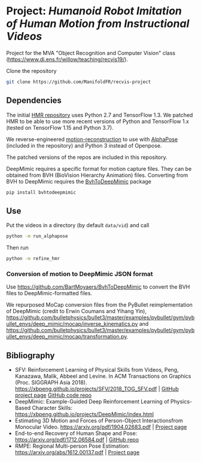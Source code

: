# Project: _Humanoid Robot Imitation of Human Motion from Instructional Videos_

Project for the MVA "Object Recognition and Computer Vision" class (https://www.di.ens.fr/willow/teaching/recvis19/).

Clone the repository
 ```bash
git clone https://github.com/ManifoldFR/recvis-project
 ```


## Dependencies

The initial [HMR repository](https://github.com/akanazawa/hmr) uses Python 2.7 and TensorFlow 1.3. We patched HMR to be able to use more recent versions of Python and TensorFlow 1.x (tested on TensorFlow 1.15 and Python 3.7).

We reverse-engineered [motion-reconstruction](https://github.com/akanazawa/motion_reconstruction) to use with [AlphaPose](https://github.com/MVIG-SJTU/AlphaPose/tree/pytorch) (included in the repository) and Python 3 instead of Openpose.

The patched versions of the repos are included in this repository.


DeepMimic requires a specific format for motion capture files. They can be obtained from BVH (BioVision Hierarchy Animation) files. Converting from BVH to DeepMimic requires the [BvhToDeepMimic](https://github.com/BartMoyaers/BvhToDeepMimic) package
```bash
pip install bvhtodeepmimic
```

## Use

Put the videos in a directory (by default `data/vid`) and call
```bash
python -m run_alphapose
```
Then run
```bash
python -m refine_hmr
```

### Conversion of motion to DeepMimic JSON format

Use https://github.com/BartMoyaers/BvhToDeepMimic to convert the BVH files to DeepMimic-formatted files.

We repurposed MoCap conversion files from the PyBullet reimplementation of DeepMimic (credit to Erwin Coumans and Yihang Yin), https://github.com/bulletphysics/bullet3/master/examples/pybullet/gym/pybullet_envs/deep_mimic/mocap/inverse_kinematics.py and
https://github.com/bulletphysics/bullet3/master/examples/pybullet/gym/pybullet_envs/deep_mimic/mocap/transformation.py.



## Bibliography

* SFV: Reinforcement Learning of Physical Skills from Videos, Peng, Kanazawa, Malik, Abbeel and Levine. In ACM Transactions on Graphics (Proc. SIGGRAPH Asia 2018). https://xbpeng.github.io/projects/SFV/2018_TOG_SFV.pdf | [GitHub project page](https://xbpeng.github.io/projects/SFV/index.html) [GitHub code repo](https://github.com/akanazawa/motion_reconstruction)
* DeepMimic: Example-Guided Deep Reinforcement Learning of Physics-Based Character Skills: https://xbpeng.github.io/projects/DeepMimic/index.html
* Estimating 3D Motion and Forces of Person-Object Interactionsfrom Monocular Video. https://arxiv.org/pdf/1904.02683.pdf | [Project page](https://www.di.ens.fr/willow/research/motionforcesfromvideo/research/li19mfv/)
* End-to-end Recovery of Human Shape and Pose: https://arxiv.org/pdf/1712.06584.pdf | [GitHub repo](https://github.com/akanazawa/hmr)
* RMPE: Regional Multi-person Pose Estimation: https://arxiv.org/abs/1612.00137.pdf | [Project page](https://www.mvig.org/research/alphapose.html)
